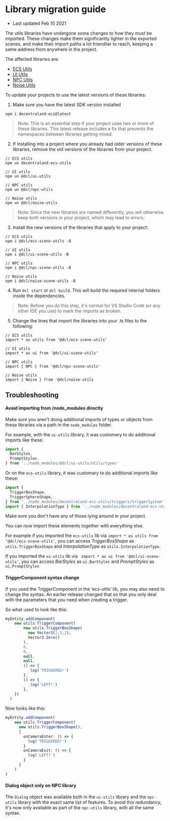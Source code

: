 # Library migration guide

- Last updated Feb 10 2021

The utils libraries have undergone some changes to how they must be imported. These changes make them significantly lighter in the exported scenes, and make their import paths a lot friendlier to reach, keeping a same address from anywhere in the project.

The affected libraries are:

- [ECS Utils](https://www.npmjs.com/package/decentraland-ecs-utils)
- [UI Utils](https://github.com/decentraland/decentraland-ui-utils)
- [NPC Utils](https://github.com/decentraland/decentraland-npc-utils)
- [Noise Utils](https://github.com/decentraland/decentraland-noise-utils)

To update your projects to use the latest versions of these libraries:

1. Make sure you have the latest SDK version installed

  ```
  npm i decentraland-ecs@latest
  ```

  > Note: This is an essential step if your project uses two or more of these libraries. This latest release includes a fix that prevents the namespaces between libraries getting mixed.

2. If installing into a project where you already had older versions of these libraries, remove the old versions of the libraries from your project.

  ```
  // ECS utils
  npm un decentraland-ecs-utils

  // UI utils
  npm un @dcl/ui-utils

  // NPC utils
  npm un @dcl/npc-utils

  // Noise utils
  npm un @dcl/noise-utils
  ```

  > Note: Since the new libraries are named differently, you will otherwise keep both versions in your project, which may lead to errors.

3. Install the new versions of the libraries that apply to your project:

  ```
  // ECS utils
  npm i @dcl/ecs-scene-utils -B

  // UI utils
  npm i @dcl/ui-scene-utils -B

  // NPC utils
  npm i @dcl/npc-scene-utils -B

  // Noise utils
  npm i @dcl/noise-scene-utils -B
  ```

4. Run `dcl start` or `dcl build`. This will build the required internal folders inside the dependencies.

  > Note: Before you do this step, it's normal for VS Studio Code (or any other IDE you use) to mark the imports as broken.

5. Change the lines that import the libraries into your .ts files to the following:

  ```
  // ECS utils
  import * as utils from ‘@dcl/ecs-scene-utils'

  // UI utils
  import * as ui from '@dcl/ui-scene-utils'

  // NPC utils
  import { NPC } from '@dcl/npc-scene-utils'

  // Noise utils
  import { Noise } from '@dcl/noise-utils
  ```

## Troubleshooting

#### Avoid importing from /node_modules directly

Make sure you aren't doing additional imports of types or objects from these libraries via a path in the `node_modules` folder.

For example, with the `ui-utils` library, it was customary to do additional imports like these:

```ts
import {
  BarStyles,
  PromptStyles,
} from '../node_modules/@dcl/ui-utils/utils/types'
```

Or on the `ecs-utils` library, it was customary to do additional imports like these:

```ts
import {
  TriggerBoxShape,
  TriggerSphereShape,
} from '../node_modules/decentraland-ecs-utils/triggers/triggerSystem'
import { InterpolationType } from '../node_modules/decentraland-ecs-utils/transform/math/interpolation'
```

Make sure you don't have any of those lying around in your project.

You can now import these elements together with everything else. 

For example if you imported the `ecs-utils` lib via `import * as utils from ‘@dcl/ecs-scene-utils'`, you can access _TriggerBoxShape_ as `utils.TriggerBoxShape` and _InterpolationType_ as `utils.InterpolationType`.

If you imported the `ui-utils` lib via ` import * as ui from '@dcl/ui-scene-utils'`, you can access _BarStyles_ as `ui.BarStyles` and _PromptStyles_ as `ui.PromptStyles`

#### TriggerComponent syntax change

If you used the TriggerComponent in the ‘ecs-utils’ lib, you may also need to change the syntax. An earlier release changed that so that you only deal with the parameters that you need when creating a trigger.

So what used to look like this:

```ts
myEntity.addComponent(
    new utils.TriggerComponent(
        new utils.TriggerBoxShape(
          new Vector3(2,2,2),
          Vector3.Zero()
        ),
        0,
        0,
        null,
        null,
        () => {
           log('TRIGGERED!')
        },
        () => {
           log('LEFT!')
        },
    })
  )
```

Now looks like this:

```ts
myEntity.addComponent(
    new utils.TriggerComponent(
      new utils.TriggerBoxShape(),
      {
        onCameraEnter: () => {
          log('TRIGGERED!')
        }
        onCameraExit: () => {
          log('LEFT!')
        }
      }
    )
)
```

#### Dialog object only on NPC library

The `Dialog` object was available both in the `ui-utils` library and the `npc-utils` library with the exact same list of features. To avoid this redundancy, it's now only available as part of the `npc-utils` library, with all the same syntax.
